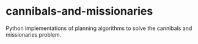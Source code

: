 cannibals-and-missionaries
==========================

Python implementations of planning algorithms to solve the cannibals and missionaries problem.
